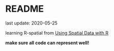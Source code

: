 # README

last update: 2020-05-25

learning R-spatial from [Using Spatial Data with R](https://cengel.github.io/R-spatial/)

**make sure all code can represent well!**

